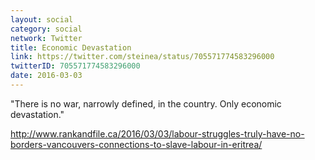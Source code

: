 ```yaml
---
layout: social
category: social
network: Twitter
title: Economic Devastation
link: https://twitter.com/steinea/status/705571774583296000
twitterID: 705571774583296000
date: 2016-03-03
---
```


"There is no war, narrowly defined, in the country. Only economic devastation."

<http://www.rankandfile.ca/2016/03/03/labour-struggles-truly-have-no-borders-vancouvers-connections-to-slave-labour-in-eritrea/>
